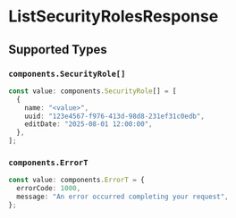 # ListSecurityRolesResponse


## Supported Types

### `components.SecurityRole[]`

```typescript
const value: components.SecurityRole[] = [
  {
    name: "<value>",
    uuid: "123e4567-f976-413d-98d8-231ef31c0edb",
    editDate: "2025-08-01 12:00:00",
  },
];
```

### `components.ErrorT`

```typescript
const value: components.ErrorT = {
  errorCode: 1000,
  message: "An error occurred completing your request",
};
```

